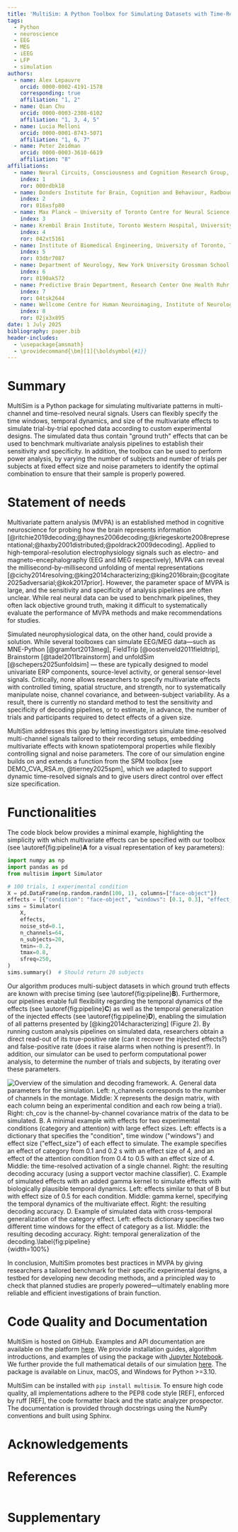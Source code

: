 ```yaml
---
title: 'MultiSim: A Python Toolbox for Simulating Datasets with Time-Resolved Multivariate Effects'
tags:
  - Python
  - neuroscience
  - EEG
  - MEG
  - iEEG
  - LFP
  - simulation
authors:
  - name: Alex Lepauvre
    orcid: 0000-0002-4191-1578
    corresponding: true
    affiliation: "1, 2"
  - name: Qian Chu
    orcid: 0000-0003-2308-6102
    affiliation: "1, 3, 4, 5"
  - name: Lucia Melloni
    orcid: 0000-0001-8743-5071
    affiliation: "1, 6, 7"
  - name: Peter Zeidman
    orcid: 0000-0003-3610-6619
    affiliation: "8"
affiliations:
  - name: Neural Circuits, Consciousness and Cognition Research Group, Max Planck Institute for Empirical Aesthetics, Frankfurt am Main, Germany
    index: 1
    ror: 000rdbk18
  - name: Donders Institute for Brain, Cognition and Behaviour, Radboud University Nijmegen, Nijmegen, The Netherlands
    index: 2
    ror: 016xsfp80
  - name: Max Planck – University of Toronto Centre for Neural Science and Technology
    index: 3
  - name: Krembil Brain Institute, Toronto Western Hospital, University Health Network, Toronto, ON, Canada
    index: 4
    ror: 042xt5161
  - name: Institute of Biomedical Engineering, University of Toronto, Toronto, ON, Canada
    index: 5
    ror: 03dbr7087
  - name: Department of Neurology, New York University Grossman School of Medicine, New York, NY, USA
    index: 6
    ror: 0190ak572
  - name: Predictive Brain Department, Research Center One Health Ruhr, University Alliance Ruhr, Faculty of Psychology, Ruhr University Bochum, Bochum, Germany
    index: 7
    ror: 04tsk2644
  - name: Wellcome Centre for Human Neuroimaging, Institute of Neurology, University College London, London, UK
    index: 8
    ror: 02jx3x895
date: 1 July 2025
bibliography: paper.bib
header-includes:
  - \usepackage{amsmath}
  - \providecommand{\bm}[1]{\boldsymbol{#1}}
---
```


# Summary

MultiSim is a Python package for simulating multivariate patterns in multi-channel and time-resolved neural signals. Users can flexibly specify the time windows, temporal dynamics, and size of the multivariate effects to simulate trial-by-trial epoched data according to custom experimental designs. The simulated data thus contain "ground truth" effects that can be used to benchmark multivariate analysis pipelines to establish their sensitivity and specificity. In addition, the toolbox can be used to perform power analysis, by varying the number of subjects and number of trials per subjects at fixed effect size and noise parameters to identify the optimal combination to ensure that their sample is properly powered.

# Statement of needs

Multivariate pattern analysis (MVPA) is an established method in cognitive neuroscience for probing how the brain represents information [@ritchie2019decoding;@haynes2006decoding;@kriegeskorte2008representational;@haxby2001distributed;@poldrack2009decoding]. Applied to high-temporal-resolution electrophysiology signals such as electro- and magneto-encephalography (EEG and MEG respectively), MVPA can reveal the millisecond-by-millisecond unfolding of mental representations [@cichy2014resolving;@king2014characterizing;@king2016brain;@cogitate2025adversarial;@kok2017prior]. However, the parameter space of MVPA is large, and the sensitivity and specificity of analysis pipelines are often unclear. While real neural data can be used to benchmark pipelines, they often lack objective ground truth, making it difficult to systematically evaluate the performance of MVPA methods and make recommendations for studies.

Simulated neurophysiological data, on the other hand, could provide a solution. While several toolboxes can simulate EEG/MEG data—such as MNE-Python [@gramfort2013meg], FieldTrip [@oostenveld2011fieldtrip], Brainstorm [@tadel2011brainstorm] and unfoldSim [@schepers2025unfoldsim] — these are typically designed to model univariate ERP components, source-level activity, or general sensor-level signals. Critically, none allows researchers to specify multivariate effects with controlled timing, spatial structure, and strength, nor to systematically manipulate noise, channel covariance, and between-subject variability. As a result, there is currently no standard method to test the sensitivity and specificity of decoding pipelines, or to estimate, in advance, the number of trials and participants required to detect effects of a given size.

MultiSim addresses this gap by letting investigators simulate time-resolved multi-channel signals tailored to their recording setups, embedding multivariate effects with known spatiotemporal properties while flexibly controlling signal and noise parameters. The core of our simulation engine builds on and extends a function from the SPM toolbox [see DEMO_CVA_RSA.m, @tierney2025spm], which we adapted to support dynamic time-resolved signals and to give users direct control over effect size specification.

# Functionalities

The code block below provides a minimal example, highlighting the simplicity with which multivariate effects can be specified with our toolbox (see \autoref{fig:pipeline}**A** for a visual representation of key parameters):

```python
import numpy as np
import pandas as pd
from multisim import Simulator

# 100 trials, 1 experimental condition
X = pd.DataFrame(np.random.randn(100, 1), columns=["face-object"])
effects = [{"condition": "face-object", "windows": [0.1, 0.3], "effect_size": 0.5}]
sims = Simulator(
    X,
    effects,
    noise_std=0.1,
    n_channels=64,
    n_subjects=20,
    tmin=-0.2,
    tmax=0.8,
    sfreq=250,
)
sims.summary()  # Should return 20 subjects
```

Our algorithm produces multi-subject datasets in which ground truth effects are known with precise timing (see \autoref{fig:pipeline}**B**). Furthermore, our pipelines enable full flexibility regarding the temporal dynamics of the effects (see \autoref{fig:pipeline}**C**) as well as the temporal generalization of the injected effects (see \autoref{fig:pipeline}**D**), enabling the simulation of all patterns presented by [@king2014characterizing] (Figure 2). By running custom analysis pipelines on simulated data, researchers obtain a direct read-out of its true-positive rate (can it recover the injected effects?) and false-positive rate (does it raise alarms when nothing is present?). In addition, our simulator can be used to perform computational power analysis, to determine the number of trials and subjects, by iterating over these parameters.

![**Overview of the simulation and decoding framework.** **A**. General data parameters for the simulation. Left: `n_channels` corresponds to the number of channels in the montage. Middle: `X` represents the design matrix, with each column being an experimental condition and each row being a trial). Right: `ch_cov` is the channel-by-channel covariance matrix of the data to be simulated.  **B**. A minimal example with effects for two experimental conditions (category and attention) with large effect sizes. Left: `effects` is a dictionary that specifies the `"condition"`, time window (`"windows"`) and effect size (`"effect_size"`) of each effect to simulate. The example specifies an effect of category from 0.1 and 0.2 s with an effect size of 4, and an effect of the attention condition from 0.4 to 0.5 with an effect size of 4. Middle: the time-resolved activation of a single channel. Right: the resulting decoding accuracy (using a support vector machine classifier). **C**. Example of simulated effects with an added gamma kernel to simulate effects with biologically plausible temporal dynamics. Left: `effects` similar to that of B but with effect size of 0.5 for each condition. Middle: gamma `kernel`, specifying the temporal dynamics of the multivariate effect. Right: the resulting decoding accuracy. **D**. Example of simulated data with cross-temporal generalization of the category effect. Left: `effects` dictionary specifies two different time windows for the effect of category as a list. Middle: the resulting decoding accuracy. Right: temporal generalization of the decoding.\label{fig:pipeline}](figure1.png){width=100%}

In conclusion, MultiSim promotes best practices in MVPA by giving researchers a tailored benchmark for their specific experimental designs, a testbed for developing new decoding methods, and a principled way to check that planned studies are properly powered—ultimately enabling more reliable and efficient investigations of brain function.

# Code Quality and Documentation

MultiSim is hosted on GitHub. Examples and API documentation are available on the platform [here](https://alexlepauvre.github.io/meeg_simulator/). We provide installation guides, algorithm introductions, and examples of using the package with [Jupyter Notebook](https://alexlepauvre.github.io/meeg_simulator/tutorial/index.html). We further provide the full mathematical details of our simulation [here](https://alexlepauvre.github.io/meeg_simulator/tutorial/06-mathematical_details.html). The package is available on Linux, macOS, and Windows for Python >=3.10.

MultiSim can be installed with `pip install multisim`. To ensure high code quality, all implementations adhere to the PEP8 code style [REF], enforced by ruff [REF], the code formatter black and the static analyzer prospector. The documentation is provided through docstrings using the NumPy conventions and built using Sphinx.

# Acknowledgements

# References
```{bibliography}
```

# Supplementary
